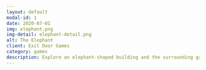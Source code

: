 ```yaml
---
layout: default
modal-id: 1
date: 2020-07-01
img: elephant.png
img-detail: elephant-detail.png
alt: The Elephant
client: Exit Door Games
category: games
description: Explore an elephant-shaped building and the surrounding gardens while solving puzzles inspired by the poem <a href="https://en.wikisource.org/wiki/The_poems_of_John_Godfrey_Saxe/The_Blind_Men_and_the_Elephant">"The Blind Men and the Elephant"</a>.<br><br>Coming Fall 2020! Sign up for <a href="https://www.tinyletter.com/exitdoorgames">the newsletter </a> to be notified! <a href="https://www.tinyletter.com/exitdoorgames"><i class="fa fa-paper-plane"></i></a>
---
```

